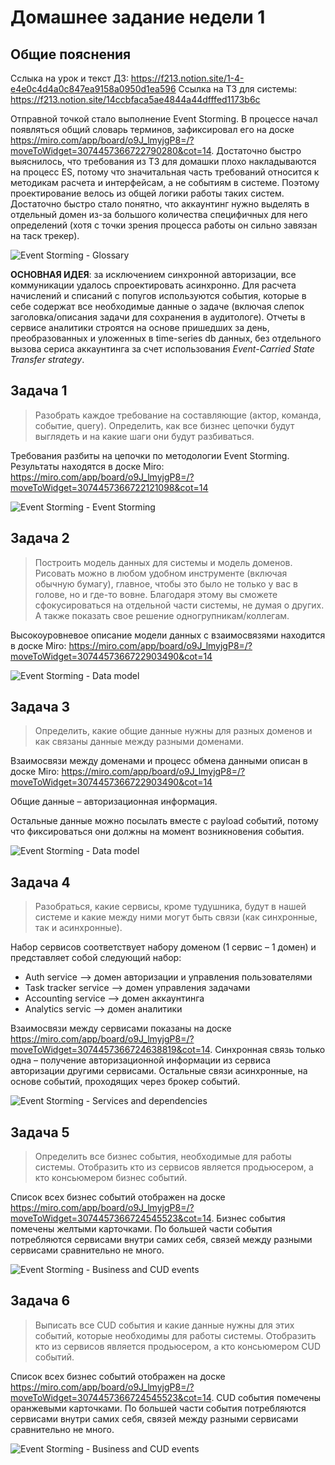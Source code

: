 # Домашнее задание недели 1

## Общие пояснения

Сслыка на урок и текст ДЗ: https://f213.notion.site/1-4-e4e0c4d4a0c847ea9158a0950d1ea596
Ссылка на ТЗ для системы: https://f213.notion.site/14ccbfaca5ae4844a44dfffed1173b6c

Отправной точкой стало выполнение Event Storming. В процессе начал появляться общий словарь терминов, зафиксировал его на доске https://miro.com/app/board/o9J_lmyjgP8=/?moveToWidget=3074457366722790280&cot=14. Достаточно быстро выяснилось, что требования из ТЗ для домашки плохо накладываются на процесс ES, потому что значитальная часть требований относится к методикам расчета и интерфейсам, а не событиям в системе. Поэтому проектирование велось из общей логики работы таких систем. Достаточно быстро стало понятно, что аккаунтинг нужно выделять в отдельный домен из-за большого количества специфичных для него определений (хотя с точки зрения процесса работы он сильно завязан на таск трекер).

![Event Storming - Glossary](https://user-images.githubusercontent.com/133118/139596765-e308445e-e83e-4d85-a4f4-da7c3f4589e9.jpg)

**ОСНОВНАЯ ИДЕЯ**: за исключением синхронной авторизации, все коммуникации удалось спроектировать асинхронно. Для расчета начислений и списаний с попугов используются события, которые в себе содержат все необходимые данные о задаче (включая слепок заголовка/описания задачи для сохранения в аудитологе). Отчеты в сервисе аналитики строятся на основе пришедших за день, преобразованных и уложенных в time-series db данных, без отдельного вызова сериса аккаунтинга за счет использования _Event-Carried State Transfer strategy_.


## Задача 1

> Разобрать каждое требование на составляющие (актор, команда, событие, query). Определить, как все бизнес цепочки будут выглядеть и на какие шаги они будут разбиваться.

Требования разбиты на цепочки по методологии Event Storming. Результаты находятся в доске Miro: https://miro.com/app/board/o9J_lmyjgP8=/?moveToWidget=3074457366722121098&cot=14

![Event Storming - Event Storming](https://user-images.githubusercontent.com/133118/139596679-98ab0bf0-0bc8-4325-8322-b5c29267f635.jpg)


## Задача 2

> Построить модель данных для системы и модель доменов. Рисовать можно в любом удобном инструменте (включая обычную бумагу), главное, чтобы это было не только у вас в голове, но и где-то вовне. Благодаря этому вы сможете сфокусироваться на отдельной части системы, не думая о других. А также показать свое решение одногрупникам/коллегам.

Высокоуровневое описание модели данных с взаимосвязями находится в доске Miro: https://miro.com/app/board/o9J_lmyjgP8=/?moveToWidget=3074457366722903490&cot=14

![Event Storming - Data model](https://user-images.githubusercontent.com/133118/139596690-53b0820f-2004-4146-90a0-0fcd86ba8a0b.jpg)


## Задача 3

> Определить, какие общие данные нужны для разных доменов и как связаны данные между разными доменами.

Взаимосвязи между доменами и процесс обмена данными описан в доске Miro: https://miro.com/app/board/o9J_lmyjgP8=/?moveToWidget=3074457366722903490&cot=14

Общие данные – авторизационная информация.

Остальные данные можно посылать вместе с payload событий, потому что фиксироваться они должны на момент возникновения события.

![Event Storming - Data model](https://user-images.githubusercontent.com/133118/139596710-d2a5429e-340a-427d-97f8-46fae9de67af.jpg)


## Задача 4

> Разобраться, какие сервисы, кроме тудушника, будут в нашей системе и какие между ними могут быть связи (как синхронные, так и асинхронные).

Набор сервисов соответствует набору доменом (1 сервис – 1 домен) и представляет собой следующий набор:

* Auth service –> домен авторизации и управления пользователями
* Task tracker service –> домен управления задачами
* Accounting service –> домен аккаунтинга
* Analytics servic –> домен аналитики

Взаимосвязи между сервисами показаны на доске https://miro.com/app/board/o9J_lmyjgP8=/?moveToWidget=3074457366724638819&cot=14. Синхронная связь только одна – получение авторизационной информации из сервиса авторизации другими сервисами. Остальные связи асинхронные, на основе событий, проходящих через брокер событий.

![Event Storming - Services and dependencies](https://user-images.githubusercontent.com/133118/139596716-74f1cb56-b189-4968-8146-19796ee308bb.jpg)


## Задача 5

> Определить все бизнес события, необходимые для работы системы. Отобразить кто из сервисов является продьюсером, а кто консьюмером бизнес событий.

Список всех бизнес событий отображен на доске https://miro.com/app/board/o9J_lmyjgP8=/?moveToWidget=3074457366724545523&cot=14. Бизнес события помечены желтыми карточками. По большей части события потребляются сервисами внутри самих себя, связей между разными сервисами сравнительно не много.

![Event Storming - Business and CUD events](https://user-images.githubusercontent.com/133118/139596721-1635ddc9-0712-49d7-b1b7-aeef3de42e80.jpg)


## Задача 6

> Выписать все CUD события и какие данные нужны для этих событий, которые необходимы для работы системы. Отобразить кто из сервисов является продьюсером, а кто консьюмером CUD событий.

Список всех бизнес событий отображен на доске https://miro.com/app/board/o9J_lmyjgP8=/?moveToWidget=3074457366724545523&cot=14. CUD события помечены оранжевыми карточками. По большей части события потребляются сервисами внутри самих себя, связей между разными сервисами сравнительно не много.

![Event Storming - Business and CUD events](https://user-images.githubusercontent.com/133118/139596726-ee1cc949-abb3-468c-8b99-ad1ddb397111.jpg)

